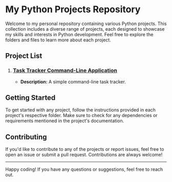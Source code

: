 # My Python Projects Repository

Welcome to my personal repository containing various Python projects. This collection includes a diverse range of projects, each designed to showcase my skills and interests in Python development. Feel free to explore the folders and files to learn more about each project.

## Project List

1. ### [Task Tracker Command-Line Application](/TaskTracker)
   - **Description:** A simple command-line task tracker.

## Getting Started

To get started with any project, follow the instructions provided in each project's respective folder. Make sure to check for any dependencies or requirements mentioned in the project's documentation.

## Contributing

If you'd like to contribute to any of the projects or report issues, feel free to open an issue or submit a pull request. Contributions are always welcome!

---

Happy coding! If you have any questions or suggestions, feel free to reach out.

